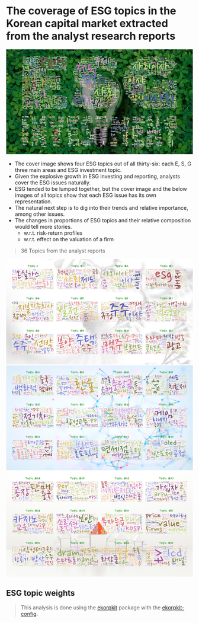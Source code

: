 # The coverage of ESG topics in the Korean capital market extracted from the analyst research reports

![](figs/analyst_esg_topic.png)

- The cover image shows four ESG topics out of all thirty-six: each E, S, G three main areas and ESG investment topic.
- Given the explosive growth in ESG investing and reporting, analysts cover the ESG issues naturally.
- ESG tended to be lumped together, but the cover image and the below images of all topics show that each ESG issue has its own representation.
- The natural next step is to dig into their trends and relative importance, among other issues.
- The changes in proportions of ESG topics and their relative composition would tell more stories.
  - w.r.t. risk-return profiles
  - w.r.t. effect on the valuation of a firm

> 36 Topics from the analyst reports

![](figs/analyst_topic_p1.png)
![](figs/analyst_topic_p2.png)
![](figs/analyst_topic_p3.png)

## ESG topic weights

> This analysis is done using the [ekorpkit](https://github.com/entelecheia/ekorpkit) package with the [ekorpkit-config](https://github.com/entelecheia/ekorpkit-config).
